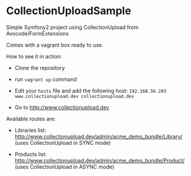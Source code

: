 CollectionUploadSample
======================

Simple Symfony2 project using CollectionUpload from Avocode/FormExtensions

Comes with a vagrant box ready to use.

How to see it in action:

 - Clone the repository

 - run `vagrant up` command

 - Edit your `hosts` file and add the following host: `192.168.56.203 www.collectionupload.dev collectionupload.dev`

 - Go to http://www.collectionupload.dev
 
Available routes are:

 - Libraries list: http://www.collectionupload.dev/admin/acme_demo_bundle/Library/ (uses CollectionUpload in SYNC mode)
 
 - Products list: http://www.collectionupload.dev/admin/acme_demo_bundle/Product/ (uses CollectionUpload in ASYNC mode)
